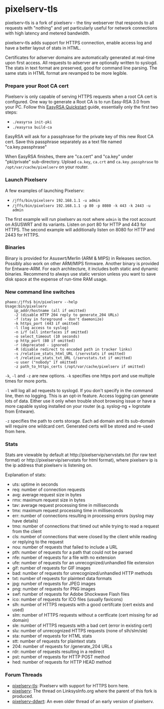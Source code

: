 # pixelserv-tls
pixelserv-tls is a fork of pixelserv - the tiny webserver that responds to all requests with "nothing" and yet particularly useful for network connections with high latency and metered bandwidth. 

pixelserv-tls adds support for HTTPS connection, enable access log and have a better layout of stats in HTML. 

Certificates for adserver domains are automatically generated at real-time upon first access. All requests to adserver are optionally written to syslogd. The stats in text format are preserved, good for command line parsing. The same stats in HTML format are revamped to be more legible.

### Prepare your Root CA cert

Pixelserv is only capable of serving HTTPS requests when a root CA cert is configured. One way to generate a Root CA is to run Easy-RSA 3.0 from your PC. Follow this [EasyRSA Quickstart] guide, essentially only the first two steps:
* `./easyrsa init-pki`
* `./easyrsa build-ca`

EasyRSA will ask for a passphrase for the private key of this new Root CA cert. Save this passphrase separately as a text file named "ca.key.passphrase"

When EasyRSA finishes, there are "ca.cert" and "ca.key" under "pki/private" sub-directory. Upload `ca.key`, `ca.crt` and `ca.key.passphrase` to `/opt/var/cache/pixelserv` on your router.

### Launch Pixelserv
A few examples of launching Pixelserv:
* `/jffs/bin/pixelserv 192.168.1.1 -u admin`
* `/jffs/bin/pixelserv 192.168.1.1 -p 80 -p 8080 -k 443 -k 2443 -u admin`

The first example will run pixelserv as root where `admin` is the root account on ASUSWRT and its variants. Listen on port 80 for HTTP and 443 for HTTPS. The second example will additionally listen on 8080 for HTTP and 2443 for HTTPS.

### Binaries

Binary is provided for Asuswrt/Merlin (ARM & MIPS) in Releases section. Possibly also work on other ARM/MIPS firmware. Another binary is provided for Entware-ARM. For each architecture, it includes both static and dynamic binaries. Recommend to always use static version unless you want to save disk space at the expense of run-time RAM usage.

### New command line switches
```
phaeo:/jffs$ bin/pixelserv --help
Usage:bin/pixelserv
	ip_addr/hostname (all if omitted)
	-2 (disable HTTP 204 reply to generate_204 URLs)
	-f (stay in foreground - don't daemonize)
	-k https_port (443 if omitted)
	-l (log access to syslog)
	-n i/f (all interfaces if omitted)
	-o select_timeout (10 seconds)
	-p http_port (80 if omitted)
	-r (deprecated - ignored)
	-R (disable redirect to encoded path in tracker links)
	-s /relative_stats_html_URL (/servstats if omitted)
	-t /relative_stats_txt_URL (/servstats.txt if omitted)
	-u user ("nobody" if omitted)
	-z path_to_https_certs (/opt/var/cache/pixelserv if omitted)
```
`-k`, `-l` and `-z` are new options. `-k` specifies one https port and use multiple times for more ports.

`-l` will log all ad requests to syslogd. If you don't specify in the command line, then no logging. This is an opt-in feature. Access logging can generate lots of data. Either use it only when trouble shoot browsing issue or have a more capable syslog installed on your router (e.g. syslog-ng + logrotate from Entware).

`-z` specifies the path to certs storage. Each ad domain and its sub-domain will require one wildcard cert. Generated certs will be stored and re-used from here.

### Stats

Stats are viewable by default at http://pixelservip/servstats.txt (for raw text format) or http://pixelservip/servstats for html format), where pixelserv ip is the ip address that pixelserv is listening on.

Explanation of stats:
* uts: uptime in seconds
* req: number of connection requests
* avg: average request size in bytes
* rmx: maximum request size in bytes
* tav: average request processing time in milliseconds
* tmx: maximum request processing time in milliseconds
* err: number of connections resulting in processing errors (syslog may have details)
* tmo: number of connections that timed out while trying to read a request from the client
* cls: number of connections that were closed by the client while reading or replying to the request
* nou: number of requests that failed to include a URL
* pth: number of requests for a path that could not be parsed
* nfe: number of requests for a file with no extension
* ufe: number of requests for an unrecognized/unhandled file extension
* gif: number of requests for GIF images
* bad: number of requests for unrecognized/unhandled HTTP methods
* txt: number of requests for plaintext data formats
* jpg: number of requests for JPEG images
* png: number of requests for PNG images
* swf: number of requests for Adobe Shockwave Flash files
* ico: number of requests for ICO files (usually favicons)
* slh: number of HTTPS requests with a good certifcate (cert exists and used) 
* slm: number of HTTPS requests without a certficate (cert missing for ad domain)
* sle: number of HTTPS requests with a bad cert (error in existing cert)
* slu: number of unrecognized HTTPS requests (none of slh/slm/sle)
* sta: number of requests for HTML stats
* stt: number of requests for plaintext stats
* 204: number of requests for /generate_204 URLs
* rdr: number of requests resulting in a redirect
* pst: number of requests for HTTP POST method
* hed: number of requests for HTTP HEAD method

### Forum Threads
* [pixelserv-tls]: Pixelserv with support for HTTPS born here.
* [pixelserv]: The thread on LinksysInfo.org where the parent of this fork is produced.
* [pixelserv-ddwrt]: An even older thread of an early version of pixelserv.
 
[EasyRSA Quickstart]: <https://github.com/OpenVPN/easy-rsa/blob/v3.0.0-rc1/README.quickstart.md>
[pixelserv-tls]: <http://www.snbforums.com/threads/pixelserv-a-better-one-pixel-webserver-for-adblock.26114>
[pixelserv]: <http://www.linksysinfo.org/index.php?threads/pixelserv-compiled-to-run-on-router-wrt54g.30509/page-3#post-229342>
[pixelserv-ddwrt]: <http://www.dd-wrt.com/phpBB2/viewtopic.php?p=685201>
